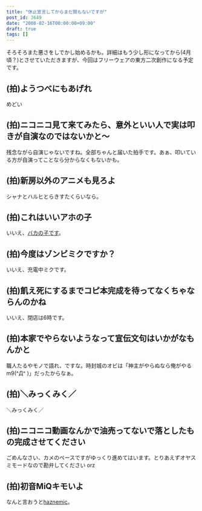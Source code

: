 ```yaml
---
title: "休止宣言してからまだ間もないですが"
post_id: 3649
date: "2008-02-16T00:00:00+09:00"
draft: true
tags: []
---
```



そろそろまた悪さをしでかし始めるかも。詳細はもう少し形になってから(4月頃？)とさせていただきますが、今回はフリーウェアの東方二次創作になる予定です。
## (拍)ようつべにもあげれ
めどい
## (拍)ニコニコ見て来てみたら、意外といい人で実は叩きが自演なのではないかと～
残念ながら自演じゃないですね。全部ちゃんと届いた拍手です。あぁ、叩いている方が自演ってことなら分からなくもないかも。
## (拍)新房以外のアニメも見ろよ
シャナとハルヒとらきすたくらいなら。
## (拍)これはいいアホの子
いいえ、[バカの子です](https://danmaq.com/image/illustrations/miku/3939.png)。
## (拍)今度はゾンビミクですか？
いいえ、充電中ミクです。
## (拍)飢え死にするまでコピ本完成を待ってなくちゃならんのかね
いいえ、閉店は6時です。
## (拍)本家でやらないようなって宣伝文句はいかがなもんかと
職人たるやモノで語れ、ですな。時封城のオビは「神主がやらぬなら俺がやる m9(^Д^ )」だったからなぁ。
## (拍)＼みっくみく／
＼みっくみく／
## (拍)ニコニコ動画なんかで油売ってないで落としたもの完成させてください
ごめんなさい、カメのペースですがゆっくり進めてはいます。とりあえずオヤスミモードなので勘弁してください orz
## (拍)初音MiQキモいよ
なんと言おうと[haznemic](https://danmaq.com/haznemic)。
